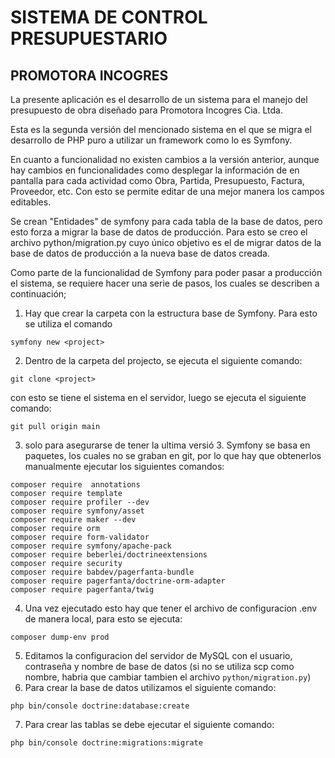 # <div style="color=rgb(rgb(0, 102, 153));">SISTEMA DE CONTROL PRESUPUESTARIO<div>

## PROMOTORA INCOGRES

La presente aplicaci&oacute;n es el desarrollo de un sistema para el manejo del presupuesto de obra dise&ntilde;ado para Promotora Incogres Cia. Ltda.

Esta es la segunda versi&oacute;n del mencionado sistema en el que se migra el desarrollo de PHP puro a utilizar un framework como lo es Symfony.

En cuanto a funcionalidad no existen cambios a la versi&oacute;n anterior, aunque hay cambios en funcionalidades como desplegar la informaci&oacute;n de en pantalla para cada actividad como Obra, Partida, Presupuesto, Factura, Proveedor, etc. Con esto se permite editar de una mejor manera los campos editables.

Se crean "Entidades" de symfony para cada tabla de la base de datos, pero esto forza a migrar la base de datos de producci&oacute;n. Para esto se creo el archivo python/migration.py cuyo &uacute;nico objetivo es el de migrar datos de la base de datos de producci&oacute;n a la nueva base de datos creada.

Como parte de la funcionalidad de Symfony para poder pasar a producci&oacute;n el sistema, se requiere hacer una serie de pasos, los cuales se describen a continuaci&oacute;n;

1. Hay que crear la carpeta con la estructura base de Symfony. Para esto se utiliza el comando

```
symfony new <project>
```

2. Dentro de la carpeta del projecto, se ejecuta el siguiente comando:

```
git clone <project>
```

con esto se tiene el sistema en el servidor, luego se ejecuta el siguiente comando:

```
git pull origin main
```

3. solo para asegurarse de tener la ultima versi&oacute; 3. Symfony se basa en paquetes, los cuales no se graban en git, por lo que hay que obtenerlos manualmente ejecutar los siguientes comandos:

```
composer require  annotations
composer require template
composer require profiler --dev
composer require symfony/asset
composer require maker --dev
composer require orm
composer require form-validator
composer require symfony/apache-pack
composer require beberlei/doctrineextensions
composer require security
composer require babdev/pagerfanta-bundle
composer require pagerfanta/doctrine-orm-adapter
composer require pagerfanta/twig
```

4. Una vez ejecutado esto hay que tener el archivo de configuracion .env de manera local, para esto se ejecuta:

```
composer dump-env prod
```

5. Editamos la configuracion del servidor de MySQL con el usuario, contrase&ntilde;a y nombre de base de datos (si no se utiliza scp como nombre, habria que cambiar tambien el archivo `python/migration.py`)
6. Para crear la base de datos utilizamos el siguiente comando:

```
php bin/console doctrine:database:create
```

7. Para crear las tablas se debe ejecutar el siguiente comando:

```
php bin/console doctrine:migrations:migrate
```
